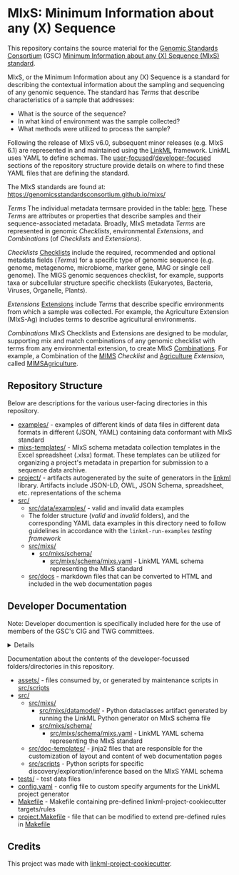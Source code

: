 # MIxS: Minimum Information about any (X) Sequence

This repository contains the source material for the [Genomic Standards Consortium](https://www.gensc.org/) (GSC) [Minimum Information about any (X) Sequence (MIxS) standard](https://www.gensc.org/pages/standards-intro.html).

MIxS, or the Minimum Information about any (X) Sequence is a standard for describing the contextual information about the sampling and sequencing of any genomic sequence. The standard has *Terms* that describe characteristics of a sample that addresses: 
* What is the source of the sequence?
* In what kind of environment was the sample collected?
* What methods were utilized to process the sample?

Following the release of MIxS v6.0, subsequent minor releases (e.g. MIxS 6.1) are represented in and maintained using the [LinkML](https://linkml.io/linkml/) framework. LinkML uses YAML to define schemas. The [user-focused](#repository-structure)/[developer-focused](#developer-documentation) sections of the repository structure provide details on where to find these YAML files that are defining the standard.

The MIxS standards are found at: https://genomicsstandardsconsortium.github.io/mixs/

*Terms* 
The individual metadata termsare provided in the table: [here](https://genomicsstandardsconsortium.github.io/mixs/term_list/). These *Terms* are attributes or properties that describe samples and their sequence-associated metadata. Broadly, MIxS metadata *Terms* are represented in genomic *Checklists*, environmental *Extensions*, and *Combinations* (of *Checklists* and *Extensions*). 

*Checklists*
[Checklists](https://genomicsstandardsconsortium.github.io/mixs/#checklists) include the required, recommended and optional metadata fields (*Terms*) for a specific type of genomic sequence (e.g. genome, metagenome, microbiome, marker gene, MAG or single cell genome). The MIGS genomic sequences checklist, for example, supports taxa or subcellular structure specific checklists (Eukaryotes, Bacteria, Viruses, Organelle, Plants).

*Extensions*
[Extensions](https://genomicsstandardsconsortium.github.io/mixs/#extensions) include *Terms* that describe specific environments from which a sample was collected. For example, the Agriculture Extension (MIxS-Ag) includes terms to describe agricultural environments.

*Combinations*
MIxS Checklists and Extensions are designed to be modular, supporting mix and match combinations of any genomic checklist with terms from any environmental extension, to create MIxS [Combinations](https://genomicsstandardsconsortium.github.io/mixs/combinations/). For example, a Combination of the [MIMS](https://genomicsstandardsconsortium.github.io/mixs/0010007/) *Checklist* and [Agriculture](https://genomicsstandardsconsortium.github.io/mixs/0016018/) *Extension*, called [MIMSAgriculture](https://genomicsstandardsconsortium.github.io/mixs/0010003_0016018/).

## Repository Structure

Below are descriptions for the various user-facing directories in this repository.

* [examples/](examples/) - examples of different kinds of data files in different data formats in different (JSON, YAML) containing data conformant with MIxS standard
* [mixs-templates/](mixs-templates/) -  MIxS schema metadata collection templates in the Excel spreadsheet (.xlsx) format. These templates can be utilized for organizing a project's metadata in prepartion for submission to a sequence data archive.
* [project/](project/) - artifacts autogenerated by the suite of generators in the [linkml](https://github.com/linkml/linkml) library. Artifacts include JSON-LD, OWL, JSON Schema, spreadsheet, etc. representations of the schema
* [src/](src/)
  * [src/data/examples/](src/data/examples/) - valid and invalid data examples 
  * The folder structure (*valid* and *invalid* folders), and the corresponding YAML data examples in this directory need to follow guidelines in accordance with the `linkml-run-examples` *testing framework*
  * [src/mixs/](src/mixs/)
    * [src/mixs/schema/](src/mixs/schema/)
      * [src/mixs/schema/mixs.yaml](src/mixs/schema/mixs.yaml) - LinkML YAML schema representing the MIxS standard
  * [src/docs](src/docs) - markdown files that can be converted to HTML and included in the web documentation pages

## Developer Documentation
Note: Developer documention is specifically included here for the use of members of the GSC's CIG and TWG committees.
<details>
Use the `make` command to generate project artefacts:

* `make all`: make everything
* `make deploy`: deploys site
</details>

Documentation about the contents of the developer-focussed folders/directories in this repository.

* [assets/](assets/) - files consumed by, or generated by maintenance scripts in [src/scripts](src/scripts/)
* [src/](src/)
  * [src/mixs/](src/mixs/)
    * [src/mixs/datamodel/](src/mixs/datamodel/) - Python dataclasses artifact generated by running the LinkML Python generator on MIxS schema file
    * [src/mixs/schema/](src/mixs/schema/)
      * [src/mixs/schema/mixs.yaml](src/mixs/schema/mixs.yaml) - LinkML YAML schema representing the MIxS standard
  * [src/doc-templates/](src/doc-templates/) - jinja2 files that are responsible for the customization of layout and content of web documentation pages
  * [src/scripts](src/scripts) - Python scripts for specific discovery/exploration/inference based on the MIxS YAML schema
* [tests/](tests/) - test data files
* [config.yaml](config.yaml) - config file to custom specify arguments for the LinkML project generator
* [Makefile](Makefile) - Makefile containing pre-defined linkml-project-cookiecutter targets/rules
* [project.Makefile](project.Makefile) - file that can be modified to extend pre-defined rules in [Makefile](Makefile)

## Credits

This project was made with
[linkml-project-cookiecutter](https://github.com/linkml/linkml-project-cookiecutter).

